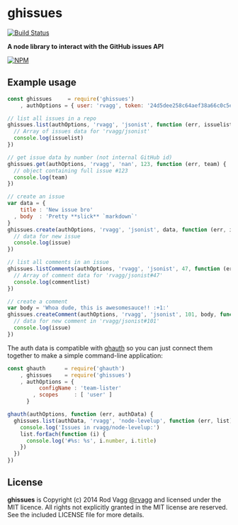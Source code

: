 # ghissues

[![Build Status](https://secure.travis-ci.org/rvagg/ghissues.png)](http://travis-ci.org/rvagg/ghissues)

**A node library to interact with the GitHub issues API**

[![NPM](https://nodei.co/npm/ghissues.png?mini=true)](https://nodei.co/npm/ghissues/)

## Example usage

```js
const ghissues     = require('ghissues')
    , authOptions = { user: 'rvagg', token: '24d5dee258c64aef38a66c0c5eca459c379901c2' }

// list all issues in a repo
ghissues.list(authOptions, 'rvagg', 'jsonist', function (err, issuelist) {
  // Array of issues data for 'rvagg/jsonist'
  console.log(issuelist)
})

// get issue data by number (not internal GitHub id)
ghissues.get(authOptions, 'rvagg', 'nan', 123, function (err, team) {
  // object containing full issue #123
  console.log(team)
})

// create an issue
var data = {
    title : 'New issue bro'
  , body  : 'Pretty **slick** `markdown`'
}
ghissues.create(authOptions, 'rvagg', 'jsonist', data, function (err, issue) {
  // data for new issue
  console.log(issue)
})

// list all comments in an issue
ghissues.listComments(authOptions, 'rvagg', 'jsonist', 47, function (err, commentlist) {
  // Array of comment data for 'rvagg/jsonist#47'
  console.log(commentlist)
})

// create a comment
var body = 'Whoa dude, this is awesomesauce!! :+1:'
ghissues.createComment(authOptions, 'rvagg', 'jsonist', 101, body, function (err, issue) {
  // data for new comment in 'rvagg/jsonist#101'
  console.log(issue)
})
```


The auth data is compatible with [ghauth](https://github.com/rvagg/ghauth) so you can just connect them together to make a simple command-line application:

```js
const ghauth      = require('ghauth')
    , ghissues    = require('ghissues')
    , authOptions = {
          configName : 'team-lister'
        , scopes     : [ 'user' ]
      }

ghauth(authOptions, function (err, authData) {
  ghissues.list(authData, 'rvagg', 'node-levelup', function (err, list) {
    console.log('Issues in rvagg/node-levelup:')
    list.forEach(function (i) {
      console.log('#%s: %s', i.number, i.title) 
    })
  })
})
```


## License

**ghissues** is Copyright (c) 2014 Rod Vagg [@rvagg](https://github.com/rvagg) and licensed under the MIT licence. All rights not explicitly granted in the MIT license are reserved. See the included LICENSE file for more details.
